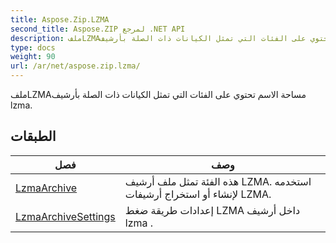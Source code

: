 ```yaml
---
title: Aspose.Zip.LZMA
second_title: Aspose.ZIP لمرجع .NET API
description: ملفLZMAمساحة الاسم تحتوي على الفئات التي تمثل الكيانات ذات الصلة بأرشيف lzma.
type: docs
weight: 90
url: /ar/net/aspose.zip.lzma/
---
```

ملفLZMAمساحة الاسم تحتوي على الفئات التي تمثل الكيانات ذات الصلة بأرشيف lzma.

## الطبقات

| فصل | وصف |
| --- | --- |
| [LzmaArchive](./lzmaarchive/) | هذه الفئة تمثل ملف أرشيف LZMA. استخدمه لإنشاء أو استخراج أرشيفات LZMA. |
| [LzmaArchiveSettings](./lzmaarchivesettings/) | إعدادات طريقة ضغط LZMA داخل أرشيف lzma . |


